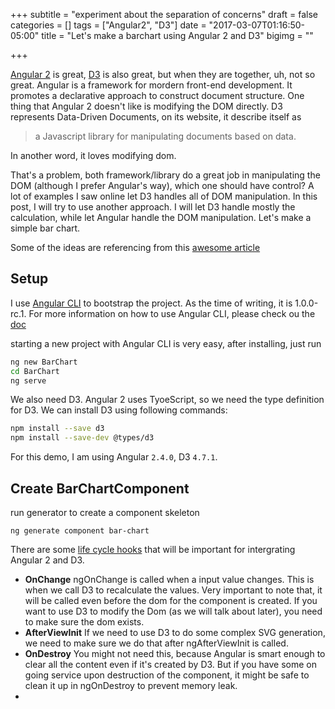 +++
subtitle = "experiment about the separation of concerns"
draft = false
categories = []
tags = ["Angular2", "D3"]
date = "2017-03-07T01:16:50-05:00"
title = "Let's make a barchart using Angular 2 and D3"
bigimg = ""

+++

[Angular 2](https://angular.io) is great, [D3](https://d3js.org/) is also great, but when they are together, uh, not so great. Angular is a framework for mordern front-end development. It promotes a declarative approach to construct document structure. One thing that Angular 2 doesn't like is modifying the DOM directly. D3 represents Data-Driven Documents, on its website, it describe itself as

> a Javascript library for manipulating documents based on data.

In another word, it loves modifying dom.

That's a problem, both framework/library do a great job in manipulating the DOM (although I prefer Angular's way), which one should have control? A lot of examples I saw online let D3 handles all of DOM manipulation. In this post, I will try to use another approach. I will let D3 handle mostly the calculation, while let Angular handle the DOM manipulation. Let's make a simple bar chart.

Some of the ideas are referencing from this [awesome article](http://alexandros.resin.io/angular-d3-svg/)

## Setup

I use [Angular CLI](https://cli.angular.io/) to bootstrap the project. As the time of writing, it is 1.0.0-rc.1. For more information on how to use Angular CLI, please check ou the [doc](https://github.com/angular/angular-cli)

starting a new project with Angular CLI is very easy, after installing, just run

```bash
ng new BarChart
cd BarChart
ng serve
```

We also need D3. Angular 2 uses TyoeScript, so we need the type definition for D3. We can install D3 using following commands:

```bash
npm install --save d3
npm install --save-dev @types/d3
```

For this demo, I am using Angular `2.4.0`, D3  `4.7.1`.

## Create BarChartComponent

run generator to create a component skeleton

```
ng generate component bar-chart
```
There are some [life cycle hooks](https://angular.io/docs/ts/latest/guide/lifecycle-hooks.html) that will be important for intergrating Angular 2 and D3.  
- **OnChange** ngOnChange is called when a input value changes. This is when we call D3 to recalculate the values. Very important to note that, it will be called even before the dom for the component is created. If you want to use D3 to modify the Dom (as we will talk about later), you need to make sure the dom exists.
- **AfterViewInit** If we need to use D3 to do some complex SVG generation, we need to make sure we do that after ngAfterViewInit is called.
- **OnDestroy** You might not need this, because Angular is smart enough to clear all the content even if it's created by D3. But if you have some on going service upon destruction of the component, it might be safe to clean it up in ngOnDestroy to prevent memory leak.
- 